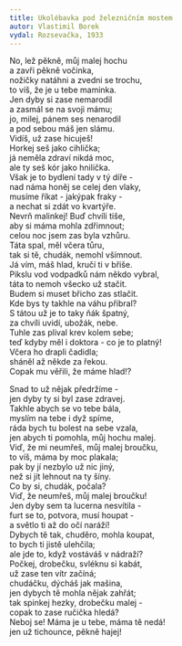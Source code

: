 ```yaml
---
title: Ukolébavka pod železničním mostem 
autor: Vlastimil Borek
vydal: Rozsevačka, 1933
---
```


No, lež pěkně, můj malej hochu   
a zavři pěkně vočinka,    
nožičky natáhni a zvedni se trochu,   
to víš, že je u tebe maminka.   
Jen dyby si zase nemarodil   
a zasmál se na svoji mámu;   
jo, milej, pánem ses nenarodil  
a pod sebou máš jen slámu.  
Vidíš, už zase hicuješ!   
Horkej seš jako cihlička;   
já neměla zdraví nikdá moc,   
ale ty seš kór jako hnilička.  
Však je to bydlení tady v tý díře -    
nad náma honěj se celej den vlaky,  
musíme říkat - jakýpak fraky -   
a nechat si zdát vo kvartýře.  
Nevrň malinkej! Buď chvíli tiše,   
aby si máma mohla zdřimnout;   
celou noc jsem zas byla vzhůru.   
Táta spal, měl včera tůru,  
tak si tě, chudák, nemohl všímnout.   
Já vím, máš hlad, kručí ti v břiše.  
Pikslu vod vodpadků nám někdo vybral,   
táta to nemoh všecko už stačit.   
Budem si muset břicho zas stlačit.  
Kde bys ty takhle na váhu přibral?   
S tátou už je to taky ňák špatný,   
za chvíli uvidí, ubožák, nebe.   
Tuhle zas plival krev kolem sebe;   
teď kdyby měl i doktora - co je to platný!   
Včera ho drapli čadidla;   
sháněl až někde za řekou.  
Copak mu věřili, že máme hlad!?

Snad to už nějak předržíme -    
jen dyby ty si byl zase zdravej.  
Takhle abych se vo tebe bála,  
myslím na tebe i dyž spíme,   
ráda bych tu bolest na sebe vzala,  
jen abych ti pomohla, můj hochu malej.   
Viď, že mi neumřeš, můj malej broučku,   
to víš, máma by moc plakala;    
pak by jí nezbylo už nic jiný,   
než si jít lehnout na ty šíny.  
Co by si, chudák, počala?    
Viď, že neumřeš, můj malej broučku!   
Jen dyby sem ta lucerna nesvítila -  
furt se to, potvora, musí houpat -   
a světlo ti až do očí naráží!   
Dybych tě tak, chuděro, mohla koupat,   
to bych ti jistě ulehčila;    
ale jde to, když vostáváš v nádraží?  
Počkej, drobečku, svléknu si kabát,  
už zase ten vítr začíná;     
chudáčku, dýcháš jak mašina,    
jen dybych tě mohla nějak zahřát;   
tak spinkej hezky, drobečku malej -   
copak to zase ručička hledá?    
Neboj se! Máma je u tebe, máma tě nedá!  
jen už tichounce, pěkně hajej!
